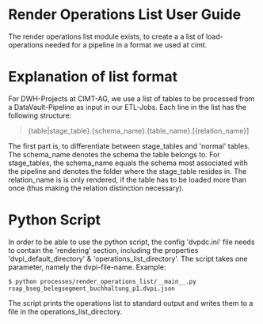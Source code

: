 # Render Operations List User Guide
The render operations list module exists, to create a a list of load-operations needed for a pipeline in a format we used at cimt.

# Explanation of list format
For DWH-Projects at CIMT-AG, we use a list of tables to be processed from a DataVault-Pipeline as input in our ETL-Jobs.
Each line in the list has the following structure: 
>{table|stage_table}.{schema_name}.{table_name}.[{relation_name}]

The first part is, to differentiate between stage_tables and 'normal' tables.
The schema_name denotes the schema the table belongs to.
For stage_tables, the schema_name equals the schema most associated with the pipeline and denotes the folder where the stage_table resides in.
The relation_name is is only rendered, if the table has to be loaded more than once (thus making the relation distinction necessary).


# Python Script
In order to be able to use the python script, the config 'dvpdc.ini' file needs to contain the 'rendering' section, including the properties 'dvpi_default_directory' & 'operations_list_directory'.
The script takes one parameter, namely the dvpi-file-name.
Example:
~~~
$ python processes/render_operations_list/__main__.py rsap_bseg_belegsegment_buchhaltung_p1.dvpi.json
~~~

The script prints the operations list to standard output and writes them to a file in the operations_list_directory.